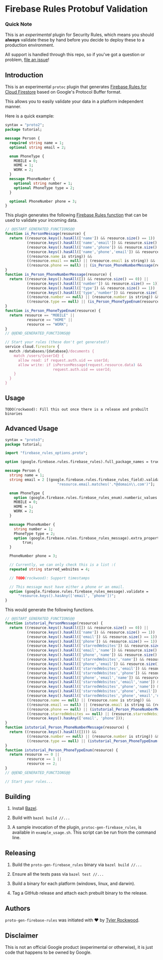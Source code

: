 # Firebase Rules Protobuf Validation

[//]: # (Build status here...)

### Quick Note

This is an *experimental* plugin for Security Rules, which means you should
__always__ validate these by hand before you decide to deploy these to a
production environment.

All support is handled through this repo, so if you've got a question or problem,
[file an issue](https://github.com/firebase/protobuf-rules-gen/issues)!

## Introduction

This is an experimental `protoc` plugin that generates [Firebase Rules for Cloud
Firestore](https://firebase.google.com/docs/firestore/security/overview) based
on Google's Protocol Buffer format.

This allows you to easily validate your data in a platform independent manner.

Here is a quick example:

[//]: # (Keep this up to date with test5 in rules)

```protobuf
syntax = "proto2";
package tutorial;

message Person {
  required string name = 1;
  optional string email = 2;

  enum PhoneType {
    MOBILE = 0;
    HOME = 1;
    WORK = 2;
  }
  message PhoneNumber {
    optional string number = 1;
    optional PhoneType type = 2;
  }

  optional PhoneNumber phone = 3;
}
```

This plugin generates the following [Firebase Rules
function](https://firebase.google.com/docs/firestore/reference/security/#developer_defined)
that can be used to validate your incoming data.

```javascript
// @@START_GENERATED_FUNCTIONS@@
function is_PersonMessage(resource) {
  return ((resource.keys().hasAll(['name']) && resource.size() == 1)) ||
          (resource.keys().hasAll(['name','email']) && resource.size() == 2)) ||
          (resource.keys().hasAll(['name','phone']) && resource.size() == 2)) ||
          (resource.keys().hasAll(['name','phone','email']) && resource.size() == 3))) &&
          ((resource.name is string)) &&
          ((resource.email == null) || (resource.email is string)) &&
          ((resource.phone == null) || (is_Person_PhoneNumberMessage(resource.phone)));
}
function is_Person_PhoneNumberMessage(resource) {
  return ((resource.keys().hasAll([]) && resource.size() == 0)) ||
          (resource.keys().hasAll(['number']) && resource.size() == 1)) ||
          (resource.keys().hasAll(['type']) && resource.size() == 1)) ||
          (resource.keys().hasAll(['type','number']) && resource.size() == 2))) &&
          ((resource.number == null) || (resource.number is string)) &&
          ((resource.type == null) || (is_Person_PhoneTypeEnum(resource.type)));
}
function is_Person_PhoneTypeEnum(resource) {
  return resource == "MOBILE" ||
          resource == "HOME" ||
          resource == "WORK";
}
// @@END_GENERATED_FUNCTIONS@@

// Start your rules (these don't get generated!)
service cloud.firestore {
  match /databases/{database}/documents {
    match /users/{userId} {
      allow read: if request.auth.uid == userId;
      allow write: if isPersonMessage(request.resource.data) &&
                      request.auth.uid == userId;
    }
  }
}
```

## Usage

```
TODO(rockwood): Fill this out once there is a release and prebuilt binaries
```

## Advanced Usage

[//]: # (https://developers.google.com/protocol-buffers/docs/proto#customoptions)
[//]: # (https://firebase.google.com/docs/firestore/reference/security/)
[//]: # (Keep this up to date with test6 in rules)

```protobuf
syntax = "proto3";
package tutorial;

import "firebase_rules_options.proto";

option (google.firebase.rules.firebase_rules).full_package_names = true;

message Person {
  string name = 1;
  string email = 2 [(google.firebase.rules.firebase_rules_field).validate =
                        "resource.email.matches('.*@domain\\.com')"];

  enum PhoneType {
    option (google.firebase.rules.firebase_rules_enum).numberic_values = true;
    MOBILE = 0;
    HOME = 1;
    WORK = 2;
  }

  message PhoneNumber {
    string number = 1;
    PhoneType type = 2;
    option (google.firebase.rules.firebase_rules_message).extra_properties =
        true;
  }

  PhoneNumber phone = 3;

  // Currently, we can only check this is a list :(
  repeated string starred_websites = 4;

  // TODO(rockwood): Support timestamps

  // This message must have either a phone or an email.
  option (google.firebase.rules.firebase_rules_message).validate =
      "resource.keys().hasAny(['email', 'phone'])";
}
```

This would generate the following functions.

```javascript
// @@START_GENERATED_FUNCTIONS@@
function istutorial_PersonMessage(resource) {
  return ((resource.keys().hasAll([]) && resource.size() == 0)) ||
          (resource.keys().hasAll(['name']) && resource.size() == 1)) ||
          (resource.keys().hasAll(['email']) && resource.size() == 1)) ||
          (resource.keys().hasAll(['phone']) && resource.size() == 1)) ||
          (resource.keys().hasAll(['starredWebsites']) && resource.size() == 1)) ||
          (resource.keys().hasAll(['email','name']) && resource.size() == 2)) ||
          (resource.keys().hasAll(['phone','name']) && resource.size() == 2)) ||
          (resource.keys().hasAll(['starredWebsites','name']) && resource.size() == 2)) ||
          (resource.keys().hasAll(['phone','email']) && resource.size() == 2)) ||
          (resource.keys().hasAll(['starredWebsites','email']) && resource.size() == 2)) ||
          (resource.keys().hasAll(['starredWebsites','phone']) && resource.size() == 2)) ||
          (resource.keys().hasAll(['phone','email','name']) && resource.size() == 3)) ||
          (resource.keys().hasAll(['starredWebsites','email','name']) && resource.size() == 3)) ||
          (resource.keys().hasAll(['starredWebsites','phone','name']) && resource.size() == 3)) ||
          (resource.keys().hasAll(['starredWebsites','phone','email']) && resource.size() == 3)) ||
          (resource.keys().hasAll(['starredWebsites','phone','email','name']) && resource.size() == 4))) &&
          ((resource.name == null) || (resource.name is string)) &&
          ((resource.email == null) || (resource.email is string && (resource.email.matches('.*@domain\.com')))) &&
          ((resource.phone == null) || (istutorial_Person_PhoneNumberMessage(resource.phone))) &&
          ((resource.starredWebsites == null) || (resource.starredWebsites is list)) &&
          (resource.keys().hasAny(['email', 'phone']));
}
function istutorial_Person_PhoneNumberMessage(resource) {
  return ((resource.keys().hasAll([]))) &&
          ((resource.number == null) || (resource.number is string)) &&
          ((resource.type == null) || (istutorial_Person_PhoneTypeEnum(resource.type)));
}
function istutorial_Person_PhoneTypeEnum(resource) {
  return resource == 0 ||
          resource == 1 ||
          resource == 2;
}
// @@END_GENERATED_FUNCTIONS@@

// Start your rules...
```

## Building

1) Install [Bazel](http://www.bazel.io/docs/install.html).

2) Build with `bazel build //...`

3) A sample invocation of the plugin, `protoc-gen-firebase_rules`, is available
in `example_usage.sh`. This script can be run from the command line.

## Releasing

1) Build the `proto-gen-firebase_rules` binary via `bazel build //...`

2) Ensure all the tests pass via `bazel test //...`

3) Build a binary for each platform (windows, linux, and darwin).

4) Tag a GitHub release and attach each prebuilt binary to the release.

## Authors

`proto-gen-firebase-rules` was initiated with ❤️️ by [Tyler
Rockwood](https://github.com/rockwotj).

## Disclaimer

This is not an official Google product (experimental or otherwise), it is just
code that happens to be owned by Google.
